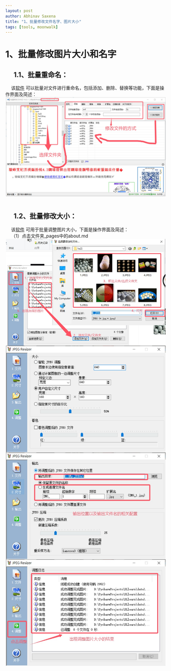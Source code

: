 ```yaml
---
layout: post
author: Abhinav Saxena
title: "1、批量修改文件名字、图片大小"
tags: [tools, moonwalk]
---
```


# 1、批量修改图片大小和名字
## &emsp; 1.1、批量重命名： <br>
&emsp; 该[软件](http://huaaorain.github.io/files/1、批量修改/批量修改文件名_4.01.exe) 可以批量对文件进行重命名，包括添加、删除、替换等功能，下面是操作界面及简述：
<br> <img src='/images/skills/Useful Tools/1、批量修改/1.1、批量重命名文件.jpg' width="500" style="display: block; margin: 0 auto;"> <br>

## &emsp; 1.2、批量修改大小： <br>
&emsp; 该[软件](http://huaaorain.github.io/files/1、批量修改/批量更改图大小.exe) 可用于批量调整图片大小，下面是操作界面及简述：<br>
&emsp; （1）点击文件夹_pages中的about.md <br>
<img src='/images/skills/Useful Tools/1、批量修改/1.2、批量更改图片大小1.jpg' width="500" style="display: block; margin: 0 auto;">
<img src='/images/skills/Useful Tools/1、批量修改/1.2、批量更改图片大小2.jpg' width="500" style="display: block; margin: 0 auto;">
<img src='/images/skills/Useful Tools/1、批量修改/1.2、批量更改图片大小3.jpg' width="500" style="display: block; margin: 0 auto;">
<img src='/images/skills/Useful Tools/1、批量修改/1.2、批量更改图片大小4.jpg' width="500" style="display: block; margin: 0 auto;">


